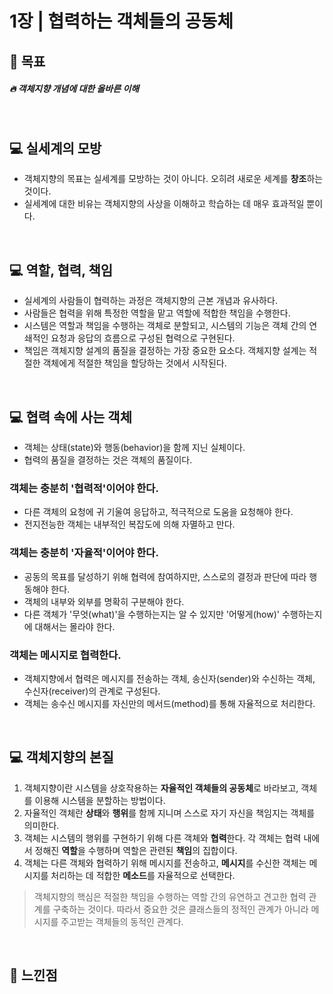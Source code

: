 # 1장 | 협력하는 객체들의 공동체

## 🚩 목표

##### 🔥 객체지향 개념에 대한 올바른 이해

<br>

## 💻 실세계의 모방

- 객체지향의 목표는 실세계를 모방하는 것이 아니다. 오히려 새로운 세계를 **창조**하는 것이다.
- 실세계에 대한 비유는 객체지향의 사상을 이해하고 학습하는 데 매우 효과적일 뿐이다.

<br>

## 💻 역할, 협력, 책임

- 실세계의 사람들이 협력하는 과정은 객체지향의 근본 개념과 유사하다.
- 사람들은 협력을 위해 특정한 역할을 맡고 역할에 적합한 책임을 수행한다.
- 시스템은 역할과 책임을 수행하는 객체로 분할되고, 시스템의 기능은 객체 간의 연쇄적인 요청과 응답의 흐름으로 구성된 협력으로 구현된다.
- 책임은 객체지향 설계의 품질을 결정하는 가장 중요한 요소다. 객체지향 설계는 적절한 객체에게 적절한 책임을 할당하는 것에서 시작된다.

<br>

## 💻 협력 속에 사는 객체

- 객체는 상태(state)와 행동(behavior)을 함께 지닌 실체이다.
- 협력의 품질을 결정하는 것은 객체의 품질이다.

### 객체는 충분히 '협력적'이어야 한다.
- 다른 객체의 요청에 귀 기울여 응답하고, 적극적으로 도움을 요청해야 한다.
- 전지전능한 객체는 내부적인 복잡도에 의해 자멸하고 만다.

### 객체는 충분히 '자율적'이어야 한다.
- 공동의 목표를 달성하기 위해 협력에 참여하지만, 스스로의 결정과 판단에 따라 행동해야 한다.
- 객체의 내부와 외부를 명확히 구분해야 한다.
- 다른 객체가 '무엇(what)'을 수행하는지는 알 수 있지만 '어떻게(how)' 수행하는지에 대해서는 몰라야 한다.

### 객체는 메시지로 협력한다.
- 객체지향에서 협력은 메시지를 전송하는 객체, 송신자(sender)와 수신하는 객체, 수신자(receiver)의 관계로 구성된다.
- 객체는 송수신 메시지를 자신만의 메서드(method)를 통해 자율적으로 처리한다.

<br>

## 💻 객체지향의 본질

1. 객체지향이란 시스템을 상호작용하는 **자율적인 객체들의 공동체**로 바라보고, 객체를 이용해 시스템을 분할하는 방법이다.
2. 자율적인 객체란 **상태**와 **행위**를 함께 지니며 스스로 자기 자신을 책임지는 객체를 의미한다.
3. 객체는 시스템의 행위를 구현하기 위해 다른 객체와 **협력**한다. 각 객체는 협력 내에서 정해진 **역할**을 수행하며 역할은 관련된 **책임**의 집합이다.
4. 객체는 다른 객체와 협력하기 위해 메시지를 전송하고, **메시지**를 수신한 객체는 메시지를 처리하는 데 적합한 **메소드**를 자율적으로 선택한다.

> 객체지향의 핵심은 적절한 책임을 수행하는 역할 간의 유연하고 견고한 협력 관계를 구축하는 것이다. 따라서 중요한 것은 클래스들의 정적인 관계가 아니라 메시지를 주고받는 객체들의 동적인 관계다.

<br>

## 📝 느낀점
